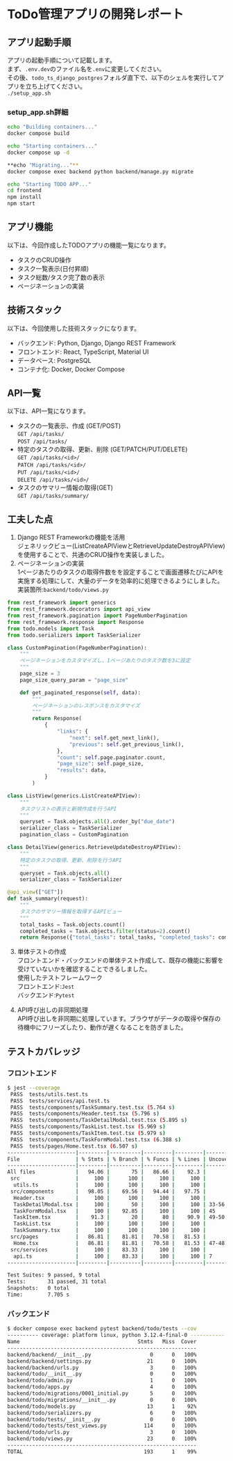 # ToDo管理アプリの開発レポート

## アプリ起動手順
アプリの起動手順について記載します。  
まず、```.env.dev```のファイル名を```.env```に変更してください。  
その後、`todo_ts_django_postgres`フォルダ直下で、以下のシェルを実行してアプリを立ち上げてください。  
```./setup_app.sh```

### setup_app.sh詳細
```sh
echo "Building containers..."
docker compose build

echo "Starting containers..."
docker compose up -d

**echo "Migrating..."**
docker compose exec backend python backend/manage.py migrate

echo "Starting TODO APP..."
cd frontend
npm install
npm start
```

## アプリ機能
以下は、今回作成したTODOアプリの機能一覧になります。
- タスクのCRUD操作
- タスク一覧表示(日付昇順)
- タスク総数/タスク完了数の表示
- ページネーションの実装 

## 技術スタック
以下は、今回使用した技術スタックになります。
- バックエンド: Python, Django, Django REST Framework
- フロントエンド: React, TypeScript, Material UI
- データベース: PostgreSQL
- コンテナ化: Docker, Docker Compose

## API一覧
以下は、API一覧になります。
- タスクの一覧表示、作成 (GET/POST)  
 ```GET /api/tasks/```   
 ```POST /api/tasks/```   
- 特定のタスクの取得、更新、削除 (GET/PATCH/PUT/DELETE)  
 ```GET /api/tasks/<id>/```  
 ```PATCH /api/tasks/<id>/```  
 ```PUT /api/tasks/<id>/```  
 ```DELETE /api/tasks/<id>/```  
- タスクのサマリー情報の取得(GET)  
```GET /api/tasks/summary/``` 

## 工夫した点

1. Django REST Frameworkの機能を活用  
ジェネリックビュー(ListCreateAPIViewとRetrieveUpdateDestroyAPIView)を使用することで、共通のCRUD操作を実装しました。
1. ページネーションの実装  
1ページあたりのタスクの取得件数をを設定することで画面遷移たびにAPIを実施する処理にして、大量のデータを効率的に処理できるようにしました。  
実装箇所:```backend/todo/views.py``` 
``` python
from rest_framework import generics
from rest_framework.decorators import api_view
from rest_framework.pagination import PageNumberPagination
from rest_framework.response import Response
from todo.models import Task
from todo.serializers import TaskSerializer

class CustomPagination(PageNumberPagination):
    """
    ページネーションをカスタマイズし、1ページあたりのタスク数を3に設定
    """
    page_size = 3
    page_size_query_param = "page_size"

    def get_paginated_response(self, data):
        """
        ページネーションのレスポンスをカスタマイズ
        """
        return Response(
            {
                "links": {
                    "next": self.get_next_link(),
                    "previous": self.get_previous_link(),
                },
                "count": self.page.paginator.count,
                "page_size": self.page_size,
                "results": data,
            }
        )

class ListView(generics.ListCreateAPIView):
    """
    タスクリストの表示と新規作成を行うAPI
    """
    queryset = Task.objects.all().order_by("due_date")
    serializer_class = TaskSerializer
    pagination_class = CustomPagination

class DetailView(generics.RetrieveUpdateDestroyAPIView):
    """
    特定のタスクの取得、更新、削除を行うAPI
    """
    queryset = Task.objects.all()
    serializer_class = TaskSerializer

@api_view(["GET"])
def task_summary(request):
    """
    タスクのサマリー情報を取得するAPIビュー
    """
    total_tasks = Task.objects.count()
    completed_tasks = Task.objects.filter(status=2).count()
    return Response({"total_tasks": total_tasks, "completed_tasks": completed_tasks})
```
3. 単体テストの作成  
フロントエンド・バックエンドの単体テスト作成して、既存の機能に影響を受けていないかを確認することできるしました。  
使用したテストフレームワーク  
フロントエンド:```Jest```  
バックエンド:```Pytest```

4. API呼び出しの非同期処理  
API呼び出しを非同期に処理しています。ブラウザがデータの取得や保存の待機中にフリーズしたり、動作が遅くなることを防ぎました。

## テストカバレッジ

### フロントエンド
``` bash
$ jest --coverage
 PASS  tests/utils.test.ts
 PASS  tests/services/api.test.ts
 PASS  tests/components/TaskSummary.test.tsx (5.764 s)
 PASS  tests/components/Header.test.tsx (5.796 s)
 PASS  tests/components/TaskDetailModal.test.tsx (5.895 s)
 PASS  tests/components/TaskList.test.tsx (5.969 s)
 PASS  tests/components/TaskItem.test.tsx (5.979 s)
 PASS  tests/components/TaskFormModal.test.tsx (6.388 s)
 PASS  tests/pages/Home.test.tsx (6.507 s)
----------------------|---------|----------|---------|---------|-------------------------------------------
File                  | % Stmts | % Branch | % Funcs | % Lines | Uncovered Line #s
----------------------|---------|----------|---------|---------|-------------------------------------------
All files             |   94.06 |       75 |   86.66 |    92.3 |                                           
 src                  |     100 |      100 |     100 |     100 |                                           
  utils.ts            |     100 |      100 |     100 |     100 |                                           
 src/components       |   98.05 |    69.56 |   94.44 |   97.75 |                                           
  Header.tsx          |     100 |      100 |     100 |     100 |                                           
  TaskDetailModal.tsx |     100 |       50 |     100 |     100 | 33-56                                     
  TaskFormModal.tsx   |     100 |    92.85 |     100 |     100 | 45                                        
  TaskItem.tsx        |    91.3 |       20 |      80 |    90.9 | 49-50                                     
  TaskList.tsx        |     100 |      100 |     100 |     100 |                                           
  TaskSummary.tsx     |     100 |      100 |     100 |     100 |                                           
 src/pages            |   86.81 |    81.81 |   70.58 |   81.53 |                                           
  Home.tsx            |   86.81 |    81.81 |   70.58 |   81.53 | 47-48,82-83,94-95,101-102,107,139-150,165 
 src/services         |     100 |    83.33 |     100 |     100 |                                           
  api.ts              |     100 |    83.33 |     100 |     100 | 7                                         
----------------------|---------|----------|---------|---------|-------------------------------------------

Test Suites: 9 passed, 9 total
Tests:       31 passed, 31 total
Snapshots:   0 total
Time:        7.705 s
```


### バックエンド
``` bash
$ docker compose exec backend pytest backend/todo/tests --cov
---------- coverage: platform linux, python 3.12.4-final-0 -----------
Name                                      Stmts   Miss  Cover
-------------------------------------------------------------
backend/backend/__init__.py                   0      0   100%
backend/backend/settings.py                  21      0   100%
backend/backend/urls.py                       3      0   100%
backend/todo/__init__.py                      0      0   100%
backend/todo/admin.py                         1      0   100%
backend/todo/apps.py                          4      0   100%
backend/todo/migrations/0001_initial.py       5      0   100%
backend/todo/migrations/__init__.py           0      0   100%
backend/todo/models.py                       13      1    92%
backend/todo/serializers.py                   6      0   100%
backend/todo/tests/__init__.py                0      0   100%
backend/todo/tests/test_views.py            114      0   100%
backend/todo/urls.py                          3      0   100%
backend/todo/views.py                        23      0   100%
-------------------------------------------------------------
TOTAL                                       193      1    99%
```